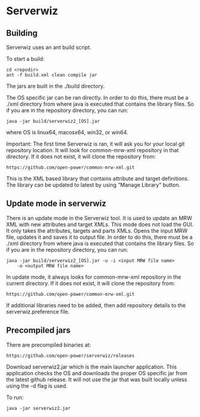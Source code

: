 # Serverwiz #


## Building ##

Serverwiz uses an ant build script.

To start a build:

    cd <repodir>
    ant -f build.xml clean compile jar
    
The jars are built in the ./build directory.    

The OS specific jar can be ran directly.  In order to do this, there
must be a ./xml directory from where java is executed that contains
the library files.  So if you are in the repository directory, you 
can run:

	java -jar build/serverwiz2_[OS].jar
	
where OS is linux64, macosx64, win32, or win64.

Important: The first time Serverwiz is ran, it will ask you for your 
local git repository location.  It will look for common-mrw-xml repository 
in that directory.  If it does not exist, it will clone the repository from:

	https://github.com/open-power/common-mrw-xml.git

This is the XML based library that contains attribute and target
definitions.   The library can be updated to latest by using
"Manage Library" button.

## Update mode in serverwiz ##
There is an update mode in the Serverwiz tool. It is used to update an MRW XML
with new attributes and target XMLs. This mode does not load the GUI. It only
takes the attributes, targets and parts XMLs. Opens the input MRW file, updates
it and saves it to output file.
In order to do this, there must be a ./xml directory from where java is executed
that contains the library files.  So if you are in the repository directory, you
can run:

	java -jar build/serverwiz2_[OS].jar -u -i <input MRW file name>
		-o <output MRW file name>
	
In update mode, it always looks for common-mrw-xml repository in the current
directory. If it does not exist, it will clone the repository from:

	https://github.com/open-power/common-mrw-xml.git

If additional libraries need to be added, then add repository details to the
serverwiz.preference file.

## Precompiled jars ##

There are precompiled binaries at:

	https://github.com/open-power/serverwiz/releases
	
Download serverwiz2.jar which is the main launcher application.  This
application checks the OS and downloads the proper OS specific jar from
the latest github release.  It will not use the jar that was built locally
unless using the -d flag is used.  

To run:

	java -jar serverwiz2.jar

	